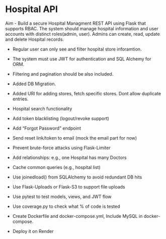 # Hospital API

Aim - Build a secure Hospital Managment REST API using Flask that supports RBAC.
The system should manage hospital information and user accounts with distinct roles(admin, user).
Admins can create, read, update and delete Hospital records.

- Regular user can only see and filter hospital store inforamtion.
- The system must use JWT for authentication and SQL Alchemy for ORM.
- Filtering and pagination should be also included.

- Added DB Migration.
- Added URl for adding stores, fetch specific stores. Dont allow duplicate entries.
- Hospital search functionality
- Add token blacklisting (logout/revoke support)
- Add “Forgot Password” endpoint
- Send reset link/token to email (mock the email part for now)
- Prevent brute-force attacks using Flask-Limiter
- Add relationships: e.g., one Hospital has many Doctors
- Cache common queries (e.g., hospital list)
- Use joinedload() from SQLAlchemy to avoid redundant DB hits
- Use Flask-Uploads or Flask-S3 to support file uploads
- Use pytest to test models, views, and JWT flow
- Use coverage.py to check what % of code is tested
- Create Dockerfile and docker-compose.yml, Include MySQL in docker-compose.
- Deploy it on Render

